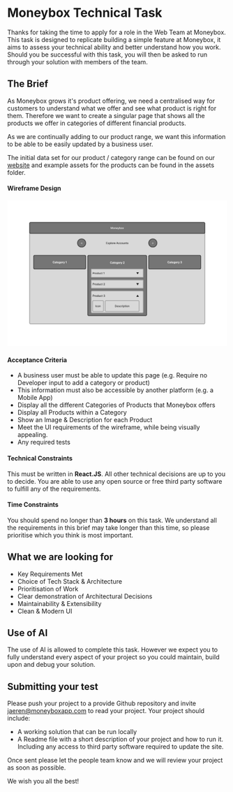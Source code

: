 # Moneybox Technical Task
Thanks for taking the time to apply for a role in the Web Team at Moneybox.  This task is designed to replicate building a simple feature at Moneybox, it aims to assess your technical ability and better understand how you work.  Should you be successful with this task, you will then be asked to run through your solution with members of the team.

## The Brief
As Moneybox grows it's product offering, we need a centralised way for customers to understand what we offer and see what product is right for them.  Therefore we want to create a singular page that shows all the products we offer in categories of different financial products.

As we are continually adding to our product range, we want this information to be able to be easily updated by a business user.

The initial data set for our product / category range can be found on our [website](https://www.moneyboxapp.com/) and example assets for the products can be found in the assets folder.


#### Wireframe Design

![Wireframe](Wireframe.png "Wireframe")

#### Acceptance Criteria

 - A business user must be able to update this page (e.g. Require no Developer input to add a category or product)
- This information must also be accessible by another platform (e.g. a Mobile App)
- Display all the different Categories of Products that Moneybox offers
- Display all Products within a Category
- Show an Image & Description for each Product
- Meet the UI requirements of the wireframe, while being visually appealing.
- Any required tests

#### Technical Constraints
This must be written in **React.JS**.  All other technical decisions are up to you to decide.
You are able to use any open source or free third party software to fulfill any of the requirements.

#### Time Constraints
You should spend no longer than **3 hours** on this task.  We understand all the requirements in this brief may take longer than this time, so please prioritise which you think is most important.

## What we are looking for
- Key Requirements Met
- Choice of Tech Stack & Architecture
- Prioritisation of Work
- Clear demonstration of Architectural Decisions
- Maintainability & Extensibility
- Clean & Modern UI

## Use of AI
The use of AI is allowed to complete this task.  However we expect you to fully understand every aspect of your project so you could maintain, build upon and debug your solution.

## Submitting your test
Please push your project to a provide Github repository and invite  [jaeren@moneyboxapp.com](mailto:android@moneyboxapp.com)  to read your project.  Your project should include:

- A working solution that can be run locally
- A Readme file with a short description of your project and how to run it.  Including any access to third party software required to update the site.

Once sent please let the people team know and we will review your project as soon as possible.

We wish you all the best!
